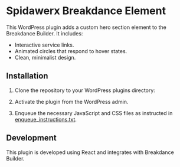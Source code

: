 # Spidawerx Breakdance Element

This WordPress plugin adds a custom hero section element to the Breakdance Builder. It includes:

- Interactive service links.
- Animated circles that respond to hover states.
- Clean, minimalist design.

## Installation

1. Clone the repository to your WordPress plugins directory:
   

2. Activate the plugin from the WordPress admin.

3. Enqueue the necessary JavaScript and CSS files as instructed in [enqueue_instructions.txt](enqueue_instructions.txt).

## Development

This plugin is developed using React and integrates with Breakdance Builder.
